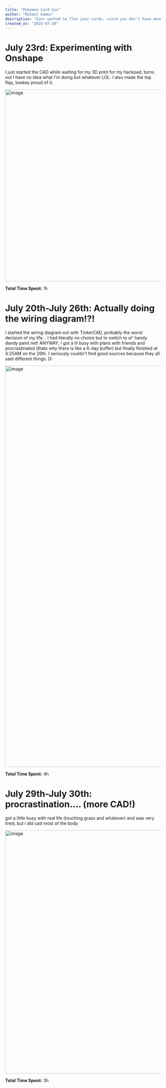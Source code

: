 ```yaml
---
title: "Pokemon Card Gun"
author: "Mikael Gomez"
description: "Ever wanted to flex your cards, since you don't have money? HAHA! Use this instead of a money gun."
created_at: "2025-07-20"
---
```


# July 23rd: Experimenting with Onshape

I just started the CAD while waiting for my 3D print for my hackpad, turns out I have no idea what I'm doing but whatever LOL. I also made the top flap, lowkey proud of it.

<img width="1030" height="622" alt="image" src="https://github.com/user-attachments/assets/45824bc6-4142-4208-8ace-cdea4a961cb3" />

**Total Time Spent:** 1h

# July 20th-July 26th: Actually doing the wiring diagram!?!

I started the wiring diagram out with TinkerCAD, probably the worst decision of my life... I had literally no choice but to switch to ol' handy dandy paint.net! ANYWAY, I got a lil busy with plans with friends and procrastinated (thats why there is like a 6-day buffer) but finally finished at 4:25AM on the 26th. I seriously couldn't find good sources because they all said different things. D:

<img width="1500" height="1300" alt="image" src="https://github.com/user-attachments/assets/e06bdcd5-29e6-467b-b50c-4644e60484a8" />

**Total Time Spent:** 4h

# July 29th-July 30th: procrastination.... (more CAD!)

got a little busy with real life (touching grass and whatever) and was very tired, but i did cad most of the body

<img width="847" height="788" alt="image" src="https://github.com/user-attachments/assets/714c5080-9d7d-409e-9c3c-5dafb005fb93" />

**Total Time Spent:** 3h

